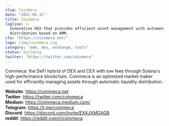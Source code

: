 ```yaml
---
slug: Coinmeca
date: "2021-05-31"
title: Coinmeca
logline: >-
  Innovative DEX that provides efficient asset management with automated liquidity
  distribution based on AMM.
cta: "https://coinmeca.net/"
logo: /img/coinmeca.svg
category: "amm, dex, exchange, tools"
status: building
twitter: "https://twitter.com/coinmeca"
---
```

Coinmeca: the DeFi hybrid of DEX and CEX with low fees through Solana's high-performance blockchain. Coinmeca is an optimized market maker used for efficiently managing assets through automatic liquidity distribution.



<b>Website</b>: https://coinmeca.net </br>
<b>Twitter</b>: https://twitter.com/coinmeca </br>
<b>Medium</b>: https://coinmeca.medium.com/ </br>
<b>Telegram</b>: https://t.me/coinmeca </br>
<b>Discord</b>: https://discord.com/invite/EX4JXMGAGB </br>
<b>reddit</b>: https://reddit.com/r/coinmeca </br>
